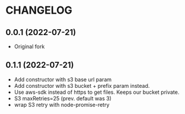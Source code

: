 # CHANGELOG

## 0.0.1 (2022-07-21)
* Original fork

## 0.1.1 (2022-07-21)
* Add constructor with s3 base url param
* Add constructor with s3 bucket + prefix param instead.
* Use aws-sdk instead of https to get files. Keeps our bucket private.
* S3 maxRetries=25 (prev. default was 3)
* wrap S3 retry with node-promise-retry
